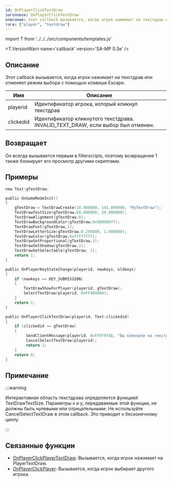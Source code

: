 ```yaml
---
id: OnPlayerClickTextDraw
заголовок: OnPlayerClickTextDraw
описание: Этот callback вызывается, когда игрок нажимает на текстдрав или отменяет режим выбора с помощью клавиши Escape.
тэги: ["player", "textdraw"]
---
```


import T from '../../../src/components/templates.js'

<T.VersionWarn name='callback' version='SA-MP 0.3e' />

## Описание

Этот callback вызывается, когда игрок нажимает на текстдрав или отменяет режим выбора с помощью клавиши Escape.

| Имя       | Описание                                                                        |
| --------- | ------------------------------------------------------------------------------- |
| playerid  | Идентификатор игрока, который кликнул текстдрав                                 |
| clickedid | Идентификатор кликнутого текстдрава. INVALID_TEXT_DRAW, если выбор был отменен. |

## Возвращает

Он всегда вызывается первым в filterscripts, поэтому возвращение 1 также блокирует его просмотр другими скриптами.

## Примеры

```c
new Text:gTextDraw;

public OnGameModeInit()
{
    gTextDraw = TextDrawCreate(10.000000, 141.000000, "MyTextDraw");
    TextDrawTextSize(gTextDraw,60.000000, 20.000000);
    TextDrawAlignment(gTextDraw,0);
    TextDrawBackgroundColor(gTextDraw,0x000000ff);
    TextDrawFont(gTextDraw,1);
    TextDrawLetterSize(gTextDraw,0.250000, 1.000000);
    TextDrawColor(gTextDraw,0xffffffff);
    TextDrawSetProportional(gTextDraw,1);
    TextDrawSetShadow(gTextDraw,1);
    TextDrawSetSelectable(gTextDraw, 1);
    return 1;
}

public OnPlayerKeyStateChange(playerid, newkeys, oldkeys)
{
    if (newkeys == KEY_SUBMISSION)
    {
        TextDrawShowForPlayer(playerid, gTextDraw);
        SelectTextDraw(playerid, 0xFF4040AA);
    }
    return 1;
}

public OnPlayerClickTextDraw(playerid, Text:clickedid)
{
    if (clickedid == gTextDraw)
    {
         SendClientMessage(playerid, 0xFFFFFFAA, "Вы кликнули на текстдрав.");
         CancelSelectTextDraw(playerid);
         return 1;
    }
    return 0;
}
```

## Примечание

:::warning

Интерактивная область текстдрава определяется функцией TextDrawTextSize. Параметры x и y, передаваемые этой функции, не должны быть нулевыми или отрицательными. Не используйте CancelSelectTextDraw в этом callback. Это приводит к бесконечному циклу.

:::

## Связанные функции

- [OnPlayerClickPlayerTextDraw](OnPlayerClickPlayerTextDraw.md): Вызывается, когда игрок нажимает на PlayerTextDraw.
- [OnPlayerClickPlayer](OnPlayerClickPlayer.md): Вызывается, когда игрок выбирает другого игрока.
